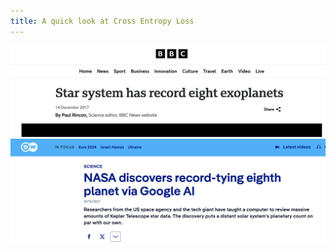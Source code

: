 ```yaml
---
title: A quick look at Cross Entropy Loss
---
```


<div class="grid grid-cols-1 justify-center justify-items-center self-center mt-50 font-italic">

<img src="/images/bbc.png" class="max-h-50 absolute top-10 left-30 -rotate-2 z-1 shadow-xl"/>
<img src="/images/dw.png" class="max-h-50 absolute top-40 left-43 rotate-1 z-2 shadow-xl"/>

</div>




<style>
  a {
    border-style: none !important;
  }

  a:hover {
    border-style: none !important;
  }

  .list li{
    margin-bottom: 1.8rem !important;
  }
</style>

<!--
**NEXT**: We finally want to look at the results!!
-->
